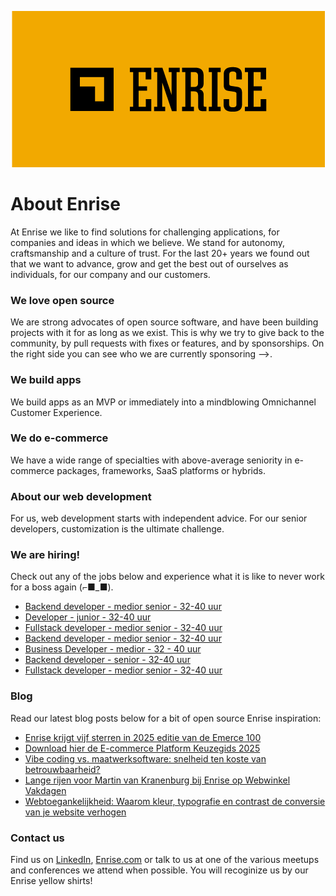 <p align="center"><a href="https://enrise.com" target="_blank"><img src="https://github.com/enrise/.github/blob/master/images/logo.png?raw=true"></a></p>

# About Enrise

At Enrise we like to find solutions for challenging applications, for companies and ideas in which we believe. We stand for autonomy, craftsmanship and a culture of trust. For the last 20+ years we found out that we want to advance, grow and get the best out of ourselves as individuals, for our company and our customers.

### We love open source

We are strong advocates of open source software, and have been building projects with it for as long as we exist.
This is why we try to give back to the community, by pull requests with fixes or features, and by sponsorships.
On the right side you can see who we are currently sponsoring -->.

### We build apps
We build apps as an MVP or immediately into a mindblowing Omnichannel Customer Experience.

### We do e-commerce
We have a wide range of specialties with above-average seniority in e-commerce packages, frameworks, SaaS platforms or hybrids.

### About our web development
For us, web development starts with independent advice. For our senior developers, customization is the ultimate challenge.

### We are hiring!

Check out any of the jobs below and experience what it is like to never work for a boss again (⌐■_■).

<!-- JOB-LIST:START -->
- [Backend developer - medior  senior - 32-40 uur](https://jobs.enrise.com/developer-team-craft/nl)
- [Developer - junior - 32-40 uur](https://jobs.enrise.com/junior-developer-team-hubble/nl)
- [Fullstack developer - medior senior - 32-40 uur](https://jobs.enrise.com/fullstack-developer-team-quantum/nl)
- [Backend developer - medior senior - 32-40 uur](https://jobs.enrise.com/backend-developer-team-enigma/nl)
- [Business Developer - medior - 32 - 40 uur](https://jobs.enrise.com/business-developer-team-motivo/nl)
- [Backend developer - senior - 32-40 uur](https://jobs.enrise.com/backend-developer-team-motivo-2/nl)
- [Fullstack developer - medior senior - 32-40 uur](https://jobs.enrise.com/fullstack-developer-team-motivo/nl)
<!-- JOB-LIST:END -->

### Blog

Read our latest blog posts below for a bit of open source Enrise inspiration:

<!-- POST-LIST:START -->
- [Enrise krijgt vijf sterren in 2025 editie van de Emerce 100](https://enrise.com/2025/04/enrise-krijgt-vijf-sterren-in-emerce-100-2025/)
- [Download hier de E-commerce Platform Keuzegids 2025](https://enrise.com/2025/04/download-hier-de-e-commerce-keuzegids-2025/)
- [Vibe coding vs. maatwerksoftware: snelheid ten koste van betrouwbaarheid?](https://enrise.com/2025/04/vibe-coding-vs-maatwerksoftware/)
- [Lange rijen voor Martin van Kranenburg bij Enrise op Webwinkel Vakdagen](https://enrise.com/2025/04/signeersessie-martin-van-kranenburg-bij-enrise-webwinkel-vakdagen/)
- [Webtoegankelijkheid: Waarom kleur, typografie en contrast de conversie van je website verhogen](https://enrise.com/2025/03/webtoegankelijkheid-waarom-kleur-typografie-en-contrast-de-conversie-van-je-website-verhogen/)
<!-- POST-LIST:END -->

### Contact us

Find us on <a href="https://www.linkedin.com/company/enrise/" target="_blank">LinkedIn</a>, <a href="https://enrise.com" target="_blank">Enrise.com</a> or talk to us at one of the various meetups and conferences we attend when possible. You will recoginize us by our Enrise yellow shirts!
